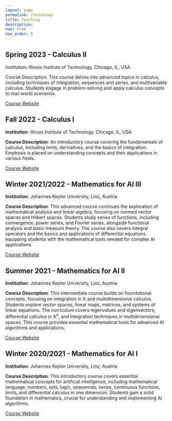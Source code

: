 ```yaml
---
layout: page
permalink: /teaching/
title: teaching
description:
nav: true
nav_order: 6
---
```


## Spring 2023 - Calculus II

Institution: Illinois Institute of Technology, Chicago, IL, USA

Course Description: This course delves into advanced topics in calculus, including techniques of integration, sequences and series, and multivariable calculus. Students engage in problem-solving and apply calculus concepts to real-world scenarios. 

[Course Website](https://catalog.iit.edu/courses/math/)

## Fall 2022 - Calculus I

**Institution**: Illinois Institute of Technology, Chicago, IL, USA

**Course Description**: An introductory course covering the fundamentals of calculus, including limits, derivatives, and the basics of integration. Emphasis is placed on understanding concepts and their applications in various fields.

[Course Website](https://catalog.iit.edu/courses/math/)

## Winter 2021/2022 - Mathematics for AI III

**Institution**: Johannes Kepler University, Linz, Austria

**Course Description**: This advanced course continues the exploration of mathematical analysis and linear algebra, focusing on normed vector spaces and Hilbert spaces. Students study series of functions, including convergence, power series, and Fourier series, alongside functional analysis and basic measure theory. The course also covers integral operators and the basics and applications of differential equations, equipping students with the mathematical tools needed for complex AI applications.

[Course Website](https://studienhandbuch.jku.at/118065)

## Summer 2021 - Mathematics for AI II
**Institution**: Johannes Kepler University, Linz, Austria

**Course Description**: This intermediate course builds on foundational concepts, focusing on integration in $\mathbb{R}$ and multidimensional calculus. Students explore vector spaces, linear maps, matrices, and systems of linear equations. The curriculum covers eigenvalues and eigenvectors, differential calculus in $\mathbb{R}^n$, and integration techniques in multidimensional spaces. This course provides essential mathematical tools for advanced AI algorithms and applications.


[Course Website](https://studienhandbuch.jku.at/104294?id=104294&lang=en)

## Winter 2020/2021 - Mathematics for AI I
**Institution**: Johannes Kepler University, Linz, Austria

**Course Description**: This introductory course covers essential mathematical concepts for artificial intelligence, including mathematical language, numbers, sets, logic, sequences, series, continuous functions, limits, and differential calculus in one dimension. Students gain a solid foundation in mathematics, crucial for understanding and implementing AI algorithms.


[Course Website](https://studienhandbuch.jku.at/118069)
